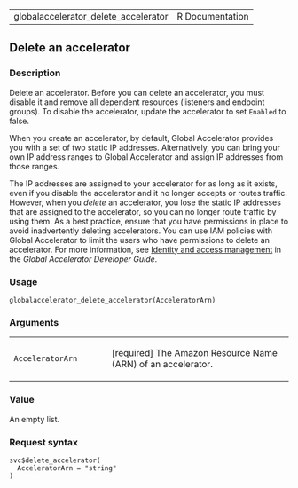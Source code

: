 <table style="width: 100%;">
<tbody>
<tr class="odd">
<td>globalaccelerator_delete_accelerator</td>
<td style="text-align: right;">R Documentation</td>
</tr>
</tbody>
</table>

## Delete an accelerator

### Description

Delete an accelerator. Before you can delete an accelerator, you must
disable it and remove all dependent resources (listeners and endpoint
groups). To disable the accelerator, update the accelerator to set
`Enabled` to false.

When you create an accelerator, by default, Global Accelerator provides
you with a set of two static IP addresses. Alternatively, you can bring
your own IP address ranges to Global Accelerator and assign IP addresses
from those ranges.

The IP addresses are assigned to your accelerator for as long as it
exists, even if you disable the accelerator and it no longer accepts or
routes traffic. However, when you *delete* an accelerator, you lose the
static IP addresses that are assigned to the accelerator, so you can no
longer route traffic by using them. As a best practice, ensure that you
have permissions in place to avoid inadvertently deleting accelerators.
You can use IAM policies with Global Accelerator to limit the users who
have permissions to delete an accelerator. For more information, see
[Identity and access
management](https://docs.aws.amazon.com/global-accelerator/latest/dg/)
in the *Global Accelerator Developer Guide*.

### Usage

    globalaccelerator_delete_accelerator(AcceleratorArn)

### Arguments

<table>
<colgroup>
<col style="width: 35%" />
<col style="width: 65%" />
</colgroup>
<tbody>
<tr class="odd">
<td><code
id="globalaccelerator_delete_accelerator_:_AcceleratorArn">AcceleratorArn</code></td>
<td><p>[required] The Amazon Resource Name (ARN) of an
accelerator.</p></td>
</tr>
</tbody>
</table>

### Value

An empty list.

### Request syntax

    svc$delete_accelerator(
      AcceleratorArn = "string"
    )
